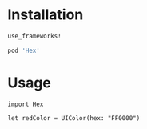# Installation

```ruby
use_frameworks!

pod 'Hex'
```

# Usage
``` objc
import Hex

let redColor = UIColor(hex: "FF0000")
```
